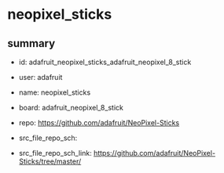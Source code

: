 # neopixel_sticks
 
## summary 
* id: adafruit_neopixel_sticks_adafruit_neopixel_8_stick
* user: adafruit
* name: neopixel_sticks
* board: adafruit_neopixel_8_stick
* repo: https://github.com/adafruit/NeoPixel-Sticks



* src_file_repo_sch: 
* src_file_repo_sch_link: https://github.com/adafruit/NeoPixel-Sticks/tree/master/






